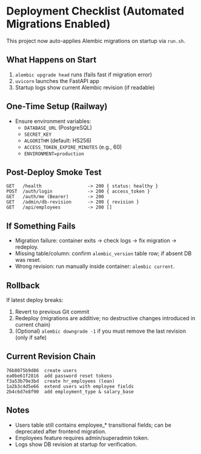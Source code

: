 # Deployment Checklist (Automated Migrations Enabled)

This project now auto-applies Alembic migrations on startup via `run.sh`.

## What Happens on Start
1. `alembic upgrade head` runs (fails fast if migration error)
2. `uvicorn` launches the FastAPI app
3. Startup logs show current Alembic revision (if readable)

## One-Time Setup (Railway)
- Ensure environment variables:
  - `DATABASE_URL` (PostgreSQL)  
  - `SECRET_KEY`  
  - `ALGORITHM` (default: HS256)  
  - `ACCESS_TOKEN_EXPIRE_MINUTES` (e.g., 60)  
  - `ENVIRONMENT=production`

## Post-Deploy Smoke Test
```
GET   /health                 -> 200 { status: healthy }
POST  /auth/login             -> 200 { access_token }
GET   /auth/me (Bearer)       -> 200
GET   /admin/db-revision      -> 200 { revision }
GET   /api/employees          -> 200 []
```

## If Something Fails
- Migration failure: container exits → check logs → fix migration → redeploy.
- Missing table/column: confirm `alembic_version` table row; if absent DB was reset.
- Wrong revision: run manually inside container: `alembic current`.

## Rollback
If latest deploy breaks:
1. Revert to previous Git commit
2. Redeploy (migrations are additive; no destructive changes introduced in current chain)
3. (Optional) `alembic downgrade -1` if you must remove the last revision (only if safe)

## Current Revision Chain
```
76b8075b9d86  create users
ea0be61f2816  add password reset tokens
f3a53b79e3bd  create hr_employees (lean)
1a2b3c4d5e66  extend users with employee fields
2b4c6d7e8f90  add employment_type & salary_base
```

## Notes
- Users table still contains employee_* transitional fields; can be deprecated after frontend migration.
- Employees feature requires admin/superadmin token.
- Logs show DB revision at startup for verification.
